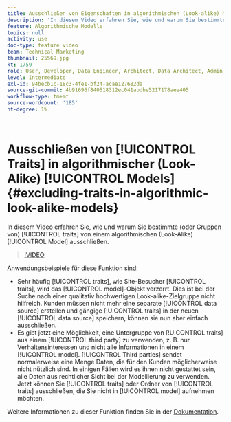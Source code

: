 ```yaml
---
title: Ausschließen von Eigenschaften in algorithmischen (Look-alike) Modellen
description: 'In diesem Video erfahren Sie, wie und warum Sie bestimmte (oder Gruppen von) Eigenschaften aus einem algorithmischen (Look-alike-)Modell ausschließen. '
feature: Algorithmische Modelle
topics: null
activity: use
doc-type: feature video
team: Technical Marketing
thumbnail: 25569.jpg
kt: 1759
role: User, Developer, Data Engineer, Architect, Data Architect, Admin, Leader
level: Intermediate
exl-id: 94becb1c-18c3-4fe1-bf24-acae127682da
source-git-commit: 4b91696f840518312ec041abdbe5217178aee405
workflow-type: tm+mt
source-wordcount: '185'
ht-degree: 1%

---
```


# Ausschließen von [!UICONTROL Traits] in algorithmischer (Look-Alike) [!UICONTROL Models] {#excluding-traits-in-algorithmic-look-alike-models}

In diesem Video erfahren Sie, wie und warum Sie bestimmte (oder Gruppen von) [!UICONTROL traits] von einem algorithmischen (Look-Alike) [!UICONTROL Model] ausschließen.

>[!VIDEO](https://video.tv.adobe.com/v/25569/?quality=12)

Anwendungsbeispiele für diese Funktion sind:

* Sehr häufig [!UICONTROL traits], wie Site-Besucher [!UICONTROL traits], wird das [!UICONTROL model]-Objekt verzerrt. Dies ist bei der Suche nach einer qualitativ hochwertigen Look-alike-Zielgruppe nicht hilfreich. Kunden müssen nicht mehr eine separate [!UICONTROL data source] erstellen und gängige [!UICONTROL traits] in der neuen [!UICONTROL data source] speichern, können sie nun aber einfach ausschließen.
* Es gibt jetzt eine Möglichkeit, eine Untergruppe von [!UICONTROL traits] aus einem [!UICONTROL third party] zu verwenden, z. B. nur Verhaltensinteressen und nicht alle Informationen in einem [!UICONTROL model]. [!UICONTROL Third parties] sendet normalerweise eine Menge Daten, die für den Kunden möglicherweise nicht nützlich sind. In einigen Fällen wird es ihnen nicht gestattet sein, alle Daten aus rechtlicher Sicht bei der Modellierung zu verwenden. Jetzt können Sie [!UICONTROL traits] oder Ordner von [!UICONTROL traits] ausschließen, die Sie nicht in [!UICONTROL model] aufnehmen möchten.

Weitere Informationen zu dieser Funktion finden Sie in der [Dokumentation](https://marketing.adobe.com/resources/help/en_US/aam/trait-exclusion-algo-models.html).
